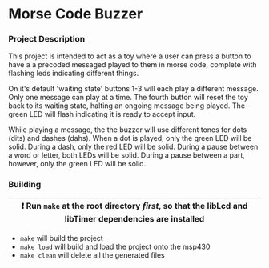 # Morse Code Buzzer

### Project Description
This project is intended to act as a toy where a user can press a button to have a a precoded
messaged played to them in morse code, complete with flashing leds indicating different things.

On it's default 'waiting state' buttons 1-3 will each play a different message. Only one message can
play at a time. The fourth button will reset the toy back to its waiting state, halting an ongoing
message being played. The green LED will flash indicating it is ready to accept input.

While playing a message, the the buzzer will use different tones for dots (dits) and dashes (dahs).
When a dot is played, only the green LED will be solid. During a dash, only the red LED will be
solid. During a pause between a word or letter, both LEDs will be solid. During a pause between a
part, however, only the green LED will be solid.

### Building
| :exclamation:  Run `make` at the root directory ***first***, so that the libLcd and libTimer dependencies are installed   |
|-----------------------------------------|

* `make` will build the project
* `make load` will build and load the project onto the msp430
* `make clean` will delete all the generated files
